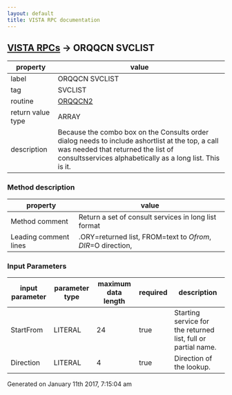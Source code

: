 ```yaml
---
layout: default
title: VISTA RPC documentation
---
```




## [VISTA RPCs](TableOfContent.md) &#8594; ORQQCN SVCLIST 

 property | value 
--- | --- 
 label | ORQQCN SVCLIST
 tag | SVCLIST
 routine | [ORQQCN2](http://code.osehra.org/dox/Routine_ORQQCN2_source.html)
 return value type | ARRAY
 description | Because the combo box on the Consults order dialog needs to include ashortlist at the top, a call was needed that returned the list of consultsservices alphabetically as a long list.  This is it.


### Method description

 property | value 
--- | --- 
 Method comment | Return a set of consult services in long list format
 Leading comment lines | .ORY=returned list, FROM=text to $O from, DIR=$O direction,

### Input Parameters

| input parameter | parameter type | maximum data length | required | description | 
| --- | --- | --- | --- | --- | 
| StartFrom | LITERAL | 24 | true | Starting service for the returned list, full or partial name. | 
| Direction | LITERAL | 4 | true | Direction of the lookup. | 




 Generated on January 11th 2017, 7:15:04 am